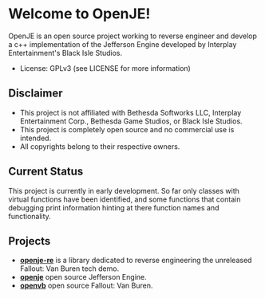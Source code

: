 # Welcome to OpenJE!

OpenJE is an open source project working to reverse engineer and develop a c++ implementation of the Jefferson Engine developed by Interplay Entertainment's Black Isle Studios.

- License: GPLv3 (see LICENSE for more information)

## Disclaimer

- This project is not affiliated with Bethesda Softworks LLC, Interplay Entertainment Corp., Bethesda Game Studios, or Black Isle Studios.
- This project is completely open source and no commercial use is intended.
- All copyrights belong to their respective owners.

## Current Status

This project is currently in early development. So far only classes with virtual functions have been identified, and some functions that contain debugging print information hinting at there function names and functionality.

## Projects
- [**openje-re**](https://github.com/OpenJE/openje-re) is a library dedicated to reverse engineering the unreleased Fallout: Van Buren tech demo.
- [**openje**](https://github.com/OpenJE/openje) open source Jefferson Engine.
- [**openvb**](https://github.com/OpenJE/openvb) open source Fallout: Van Buren.
